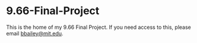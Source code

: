# 9.66-Final-Project
This is the home of my 9.66 Final Project. If you need access to this, please email bbailey@mit.edu.

